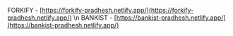 FORKIFY - [https://forkify-pradhesh.netlify.app/](https://forkify-pradhesh.netlify.app/) \n
BANKIST - [https://bankist-pradhesh.netlify.app/](https://bankist-pradhesh.netlify.app/)

